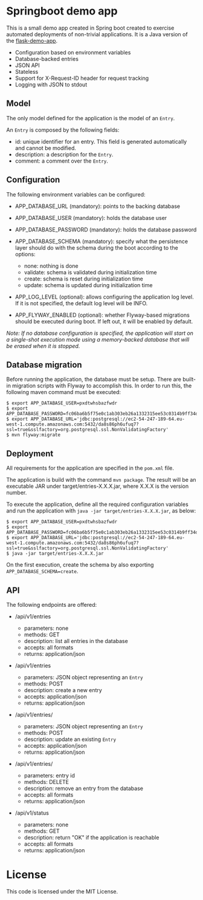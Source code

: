 # Springboot demo app

This is a small demo app created in Spring boot created to exercise automated deployments
of non-trivial applications. It is a Java version of the [flask-demo-app](https://github.com/jeduardo/flask-demo-app).

* Configuration based on environment variables
* Database-backed entries
* JSON API
* Stateless
* Support for X-Request-ID header for request tracking
* Logging with JSON to stdout


## Model

The only model defined for the application is the model of an `Entry`.

An `Entry` is composed by the following fields:

* id: unique identifier for an entry. This field is generated automatically
and	cannot be modified.
* description: a description for the `Entry`.
* comment: a comment over the `Entry`.

## Configuration

The following environment variables can be configured:

* APP_DATABASE_URL (mandatory): points to the backing database

* APP_DATABASE_USER (mandatory): holds the database user

* APP_DATABASE_PASSWORD (mandatory): holds the database password

* APP_DATABASE_SCHEMA (mandatory): specify what the persistence layer should do with the schema during the boot according to the options:
    * none: nothing is done
    * validate: schema is validated during initialization time
    * create: schema is reset during initialization time
    * update: schema is updated during initialization time

* APP_LOG_LEVEL (optional): allows configuring the application log level. If it is
not specified, the default log level will be INFO.

* APP_FLYWAY_ENABLED (optional): whether Flyway-based migrations should be executed during boot. If left out, it will be enabled by default.

*Note: If no database configuration is specified, the application will start on a single-shot execution mode using a memory-backed database that will be erased when it is stopped.*


## Database migration

Before running the application, the database must be setup. There are built-in migration
scripts with Flyway to accomplish this. In order to run this, the following maven command
must be executed:

```ShellSession
$ export APP_DATABASE_USER=pxdtwhsbazfwdr
$ export APP_DATABASE_PASSWORD=fc06ba6b5f75e0c1ab303eb26a1332315ee53c0314b9ff34dcbbe7cc0b21005f
$ export APP_DATABASE_URL='jdbc:postgresql://ec2-54-247-189-64.eu-west-1.compute.amazonaws.com:5432/da8s86ph6ufuq7?ssl=true&sslfactory=org.postgresql.ssl.NonValidatingFactory'
$ mvn flyway:migrate
```

## Deployment

All requirements for the application are specified in the `pom.xml` file.

The application is build with the command `mvn package`. The result will be an executable JAR under target/entries-X.X.X.jar, where X.X.X is the version number.

To execute the application, define all the required configuration variables and run the application with `java -jar target/entries-X.X.X.jar`, as below:

```ShellSession
$ export APP_DATABASE_USER=pxdtwhsbazfwdr
$ export APP_DATABASE_PASSWORD=fc06ba6b5f75e0c1ab303eb26a1332315ee53c0314b9ff34dcbbe7cc0b21005f
$ export APP_DATABASE_URL='jdbc:postgresql://ec2-54-247-189-64.eu-west-1.compute.amazonaws.com:5432/da8s86ph6ufuq7?ssl=true&sslfactory=org.postgresql.ssl.NonValidatingFactory'
$ java -jar target/entries-X.X.X.jar
```

On the first execution, create the schema by also exporting `APP_DATABASE_SCHEMA=create`.


## API

The following endpoints are offered:

* /api/v1/entries
	* parameters: none
	* methods: GET
	* description: list all entries in the database
	* accepts: all formats
	* returns: application/json

* /api/v1/entries
	* parameters: JSON object representing an `Entry`
	* methods: POST
	* description: create a new entry
	* accepts: application/json
	* returns: application/json

* /api/v1/entries/<id>
	* parameters: JSON object representing an `Entry`
	* methods: POST
	* description: update an existing `Entry`
	* accepts: application/json
	* returns: application/json

* /api/v1/entries/<id>
	* parameters: entry id
	* methods: DELETE
	* description: remove an entry from the database
	* accepts: all formats
	* returns: application/json

* /api/v1/status
	* parameters: none
	* methods: GET
	* description: return "OK" if the application is reachable
	* accepts: all formats
	* returns: application/json

# License

This code is licensed under the MIT License.
